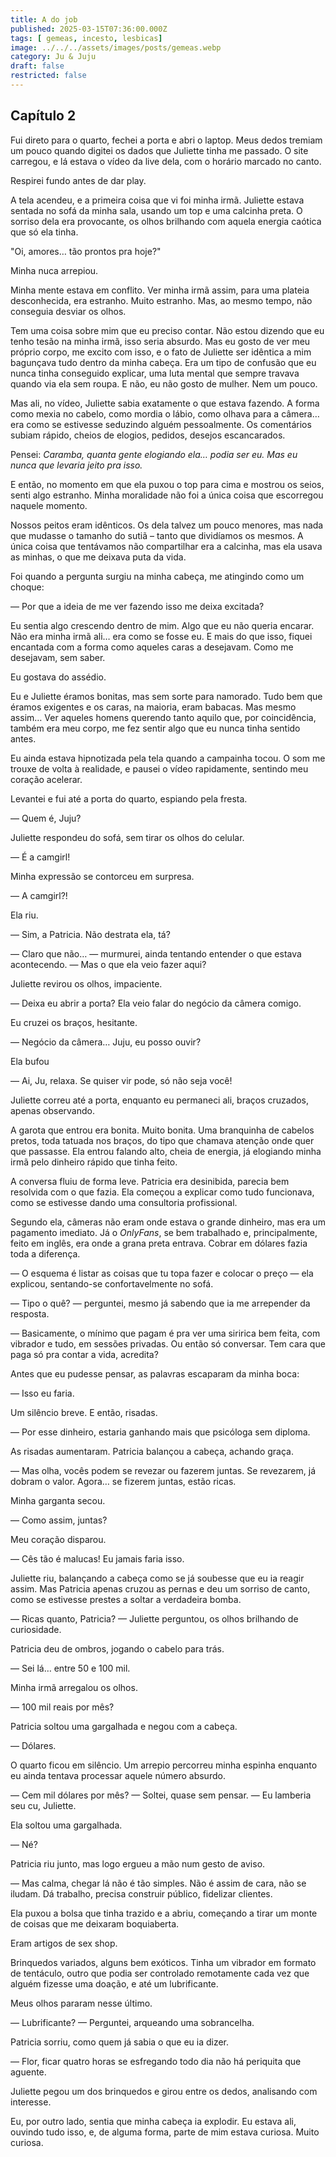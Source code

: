 ```yaml
---
title: A do job
published: 2025-03-15T07:36:00.000Z
tags: [ gemeas, incesto, lesbicas]
image: ../../../assets/images/posts/gemeas.webp
category: Ju & Juju
draft: false
restricted: false
---
```


## Capítulo 2
  

Fui direto para o quarto, fechei a porta e abri o laptop. Meus dedos tremiam um pouco quando digitei os dados que Juliette tinha me passado. O site carregou, e lá estava o vídeo da live dela, com o horário marcado no canto.

Respirei fundo antes de dar play.

A tela acendeu, e a primeira coisa que vi foi minha irmã. Juliette estava sentada no sofá da minha sala, usando um top e uma calcinha preta. O sorriso dela era provocante, os olhos brilhando com aquela energia caótica que só ela tinha.

"Oi, amores… tão prontos pra hoje?"

Minha nuca arrepiou.

Minha mente estava em conflito. Ver minha irmã assim, para uma plateia desconhecida, era estranho. Muito estranho. Mas, ao mesmo tempo, não conseguia desviar os olhos.

Tem uma coisa sobre mim que eu preciso contar. Não estou dizendo que eu tenho tesão na minha irmã, isso seria absurdo. Mas eu gosto de ver meu próprio corpo, me excito com isso, e o fato de Juliette ser idêntica a mim bagunçava tudo dentro da minha cabeça. Era um tipo de confusão que eu nunca tinha conseguido explicar, uma luta mental que sempre travava quando via ela sem roupa. E não, eu não gosto de mulher. Nem um pouco.

Mas ali, no vídeo, Juliette sabia exatamente o que estava fazendo. A forma como mexia no cabelo, como mordia o lábio, como olhava para a câmera… era como se estivesse seduzindo alguém pessoalmente. Os comentários subiam rápido, cheios de elogios, pedidos, desejos escancarados.

Pensei: _Caramba, quanta gente elogiando ela… podia ser eu. Mas eu nunca que levaria jeito pra isso._

E então, no momento em que ela puxou o top para cima e mostrou os seios, senti algo estranho. Minha moralidade não foi a única coisa que escorregou naquele momento.

Nossos peitos eram idênticos. Os dela talvez um pouco menores, mas nada que mudasse o tamanho do sutiã – tanto que dividíamos os mesmos. A única coisa que tentávamos não compartilhar era a calcinha, mas ela usava as minhas, o que me deixava puta da vida.

Foi quando a pergunta surgiu na minha cabeça, me atingindo como um choque:

— Por que a ideia de me ver fazendo isso me deixa excitada?

Eu sentia algo crescendo dentro de mim. Algo que eu não queria encarar. Não era minha irmã ali… era como se fosse eu. E mais do que isso, fiquei encantada com a forma como aqueles caras a desejavam. Como me desejavam, sem saber.

Eu gostava do assédio.

Eu e Juliette éramos bonitas, mas sem sorte para namorado. Tudo bem que éramos exigentes e os caras, na maioria, eram babacas. Mas mesmo assim… Ver aqueles homens querendo tanto aquilo que, por coincidência, também era meu corpo, me fez sentir algo que eu nunca tinha sentido antes.

Eu ainda estava hipnotizada pela tela quando a campainha tocou. O som me trouxe de volta à realidade, e pausei o vídeo rapidamente, sentindo meu coração acelerar.

Levantei e fui até a porta do quarto, espiando pela fresta.

— Quem é, Juju?

Juliette respondeu do sofá, sem tirar os olhos do celular.

— É a camgirl!

Minha expressão se contorceu em surpresa.

— A camgirl?!

Ela riu.

— Sim, a Patricia. Não destrata ela, tá?

— Claro que não… — murmurei, ainda tentando entender o que estava acontecendo. — Mas o que ela veio fazer aqui?

Juliette revirou os olhos, impaciente.

— Deixa eu abrir a porta? Ela veio falar do negócio da câmera comigo.

Eu cruzei os braços, hesitante.

— Negócio da câmera… Juju, eu posso ouvir?

Ela bufou

— Ai, Ju, relaxa. Se quiser vir pode, só não seja você!

Juliette correu até a porta, enquanto eu permaneci ali, braços cruzados, apenas observando.

A garota que entrou era bonita. Muito bonita. Uma branquinha de cabelos pretos, toda tatuada nos braços, do tipo que chamava atenção onde quer que passasse. Ela entrou falando alto, cheia de energia, já elogiando minha irmã pelo dinheiro rápido que tinha feito.

A conversa fluiu de forma leve. Patricia era desinibida, parecia bem resolvida com o que fazia. Ela começou a explicar como tudo funcionava, como se estivesse dando uma consultoria profissional.

Segundo ela, câmeras não eram onde estava o grande dinheiro, mas era um pagamento imediato. Já o _OnlyFans_, se bem trabalhado e, principalmente, feito em inglês, era onde a grana preta entrava. Cobrar em dólares fazia toda a diferença.

— O esquema é listar as coisas que tu topa fazer e colocar o preço — ela explicou, sentando-se confortavelmente no sofá.

— Tipo o quê? — perguntei, mesmo já sabendo que ia me arrepender da resposta.

— Basicamente, o mínimo que pagam é pra ver uma siririca bem feita, com vibrador e tudo, em sessões privadas. Ou então só conversar. Tem cara que paga só pra contar a vida, acredita?

Antes que eu pudesse pensar, as palavras escaparam da minha boca:

— Isso eu faria.

Um silêncio breve. E então, risadas.

— Por esse dinheiro, estaria ganhando mais que psicóloga sem diploma.

As risadas aumentaram. Patricia balançou a cabeça, achando graça.

— Mas olha, vocês podem se revezar ou fazerem juntas. Se revezarem, já dobram o valor. Agora… se fizerem juntas, estão ricas.

Minha garganta secou.

— Como assim, juntas?

Meu coração disparou.

— Cês tão é malucas! Eu jamais faria isso.

Juliette riu, balançando a cabeça como se já soubesse que eu ia reagir assim. Mas Patricia apenas cruzou as pernas e deu um sorriso de canto, como se estivesse prestes a soltar a verdadeira bomba.

— Ricas quanto, Patricia? — Juliette perguntou, os olhos brilhando de curiosidade.

Patricia deu de ombros, jogando o cabelo para trás.

— Sei lá… entre 50 e 100 mil.

Minha irmã arregalou os olhos.

— 100 mil reais por mês?

Patricia soltou uma gargalhada e negou com a cabeça.

— Dólares.

O quarto ficou em silêncio. Um arrepio percorreu minha espinha enquanto eu ainda tentava processar aquele número absurdo.

— Cem mil dólares por mês? — Soltei, quase sem pensar. — Eu lamberia seu cu, Juliette.

Ela soltou uma gargalhada.

— Né?

Patricia riu junto, mas logo ergueu a mão num gesto de aviso.

— Mas calma, chegar lá não é tão simples. Não é assim de cara, não se iludam. Dá trabalho, precisa construir público, fidelizar clientes.

Ela puxou a bolsa que tinha trazido e a abriu, começando a tirar um monte de coisas que me deixaram boquiaberta.

Eram artigos de sex shop.

Brinquedos variados, alguns bem exóticos. Tinha um vibrador em formato de tentáculo, outro que podia ser controlado remotamente cada vez que alguém fizesse uma doação, e até um lubrificante.

Meus olhos pararam nesse último.

— Lubrificante? — Perguntei, arqueando uma sobrancelha.

Patricia sorriu, como quem já sabia o que eu ia dizer.

— Flor, ficar quatro horas se esfregando todo dia não há periquita que aguente.

Juliette pegou um dos brinquedos e girou entre os dedos, analisando com interesse.

Eu, por outro lado, sentia que minha cabeça ia explodir. Eu estava ali, ouvindo tudo isso, e, de alguma forma, parte de mim estava curiosa. Muito curiosa.

